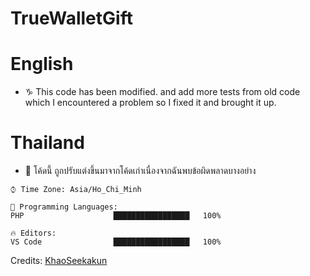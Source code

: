 # TrueWalletGift

# English
- ♑ This code has been modified. and add more tests from old code which I encountered a problem so I fixed it and brought it up.
# Thailand
- 📓 โค้ดนี้ ถูกปรับแต่งขึ้นมาจากโค้ดเก่าเนื่องจากฉันพบข้อผิดพลาดบางอย่าง

```text
⌚︎ Time Zone: Asia/Ho_Chi_Minh

💬 Programming Languages:
PHP                    █████████████████   100%

🔥 Editors:
VS Code                █████████████████   100%

```
Credits: [KhaoSeekakun](https://github.com/Khaoseekakun)
